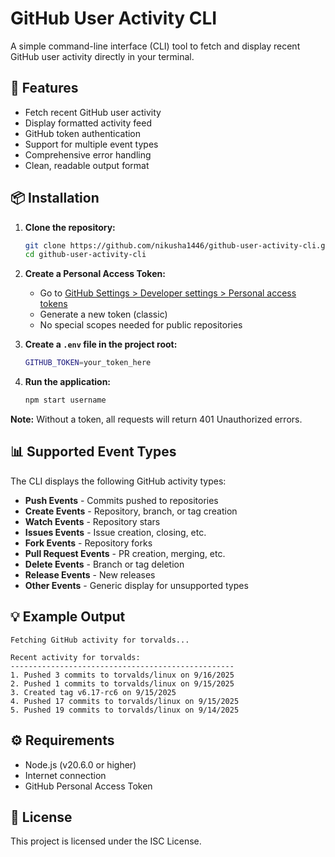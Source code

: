 # GitHub User Activity CLI

A simple command-line interface (CLI) tool to fetch and display recent GitHub user activity directly in your terminal.

## 🚀 Features

- Fetch recent GitHub user activity
- Display formatted activity feed
- GitHub token authentication
- Support for multiple event types
- Comprehensive error handling
- Clean, readable output format

## 📦 Installation

1. **Clone the repository:**
   ```bash
   git clone https://github.com/nikusha1446/github-user-activity-cli.git
   cd github-user-activity-cli
   ```
   
2. **Create a Personal Access Token:**
   - Go to [GitHub Settings > Developer settings > Personal access tokens](https://github.com/settings/tokens)
   - Generate a new token (classic)
   - No special scopes needed for public repositories

3. **Create a `.env` file in the project root:**
   ```bash
   GITHUB_TOKEN=your_token_here
   ```

4. **Run the application:**
   ```bash
   npm start username
   ```


**Note:** Without a token, all requests will return 401 Unauthorized errors.

## 📊 Supported Event Types

The CLI displays the following GitHub activity types:

- **Push Events** - Commits pushed to repositories
- **Create Events** - Repository, branch, or tag creation
- **Watch Events** - Repository stars
- **Issues Events** - Issue creation, closing, etc.
- **Fork Events** - Repository forks
- **Pull Request Events** - PR creation, merging, etc.
- **Delete Events** - Branch or tag deletion
- **Release Events** - New releases
- **Other Events** - Generic display for unsupported types

## 💡 Example Output

```
Fetching GitHub activity for torvalds...

Recent activity for torvalds:
--------------------------------------------------
1. Pushed 3 commits to torvalds/linux on 9/16/2025
2. Pushed 1 commits to torvalds/linux on 9/15/2025
3. Created tag v6.17-rc6 on 9/15/2025
4. Pushed 17 commits to torvalds/linux on 9/15/2025
5. Pushed 19 commits to torvalds/linux on 9/14/2025
```

## ⚙️ Requirements

- Node.js (v20.6.0 or higher)
- Internet connection
- GitHub Personal Access Token

## 📄 License

This project is licensed under the ISC License.
